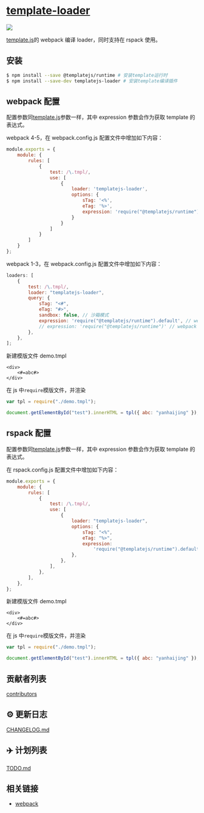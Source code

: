 # [template-loader](https://github.com/yanhaijing/template.js/blob/master/packages/template-loader)

[![](https://img.shields.io/badge/Powered%20by-jslib%20base-brightgreen.svg)](https://github.com/yanhaijing/jslib-base)

[template.js](https://github.com/yanhaijing/template.js)的 webpack 编译 loader，同时支持在 rspack 使用。

## 安装

```bash
$ npm install --save @templatejs/runtime # 安装template运行时
$ npm install --save-dev templatejs-loader # 安装template编译插件
```

## webpack 配置

配置参数同[template.js](https://github.com/yanhaijing/template.js/blob/master/doc/api.md#templateconfig)参数一样，其中 expression 参数会作为获取 template 的表达式。

webpack 4-5，在 webpack.config.js 配置文件中增加如下内容：

```js
module.exports = {
    module: {
        rules: [
            {
                test: /\.tmpl/,
                use: [
                    {
                        loader: 'templatejs-loader',
                        options: {
                            sTag: '<%',
                            eTag: '%>',
                            expression: 'require("@templatejs/runtime").default'
                        }
                    }
                ]
            }
        ]
    }
};
```

webpack 1-3，在 webpack.config.js 配置文件中增加如下内容：

```js
loaders: [
    {
        test: /\.tmpl/,
        loader: "templatejs-loader",
        query: {
            sTag: "<#",
            eTag: "#>",
            sandbox: false, // 沙箱模式
            expression: 'require("@templatejs/runtime").default', // webpack 2-4
            // expression: 'require("@templatejs/runtime")' // webpack 1
        },
    },
];
```

新建模版文件 demo.tmpl

```
<div>
    <#=abc#>
</div>
```

在 js 中`require`模版文件，并渲染

```js
var tpl = require("./demo.tmpl");

document.getElementById("test").innerHTML = tpl({ abc: "yanhaijing" });
```

## rspack 配置

配置参数同[template.js](https://github.com/yanhaijing/template.js/blob/master/doc/api.md#templateconfig)参数一样，其中 expression 参数会作为获取 template 的表达式。

在 rspack.config.js 配置文件中增加如下内容：

```js
module.exports = {
    module: {
        rules: [
            {
                test: /\.tmpl/,
                use: [
                    {
                        loader: "templatejs-loader",
                        options: {
                            sTag: "<%",
                            eTag: "%>",
                            expression:
                                'require("@templatejs/runtime").default',
                        },
                    },
                ],
            },
        ],
    },
};
```

新建模版文件 demo.tmpl

```
<div>
    <#=abc#>
</div>
```

在 js 中`require`模版文件，并渲染

```js
var tpl = require("./demo.tmpl");

document.getElementById("test").innerHTML = tpl({ abc: "yanhaijing" });
```

## 贡献者列表

[contributors](https://github.com/yanhaijing/template.js/graphs/contributors)

## :gear: 更新日志

[CHANGELOG.md](https://github.com/yanhaijing/template.js/blob/master/CHANGELOG.md)

## :airplane: 计划列表

[TODO.md](https://github.com/yanhaijing/template.js/blob/master/TODO.md)

## 相关链接

-   [webpack](http://webpack.github.io/)
